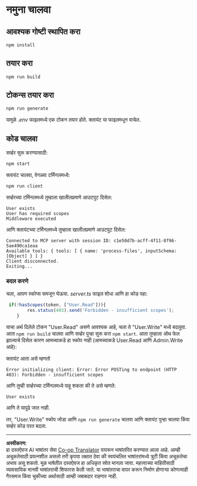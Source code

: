<!--
CO_OP_TRANSLATOR_METADATA:
{
  "original_hash": "3880d89fa60abc699e1a17a82ae514ef",
  "translation_date": "2025-10-07T01:21:44+00:00",
  "source_file": "03-GettingStarted/11-simple-auth/solution/typescript/README.md",
  "language_code": "mr"
}
-->
# नमुना चालवा

## आवश्यक गोष्टी स्थापित करा

```sh
npm install
```

## तयार करा

```sh
npm run build
```

## टोकन्स तयार करा

```sh
npm run generate
```

यामुळे *.env* फाइलमध्ये एक टोकन तयार होते. क्लायंट या फाइलमधून वाचेल.

## कोड चालवा

सर्व्हर सुरू करण्यासाठी:

```sh
npm start
```

क्लायंट चालवा, वेगळ्या टर्मिनलमध्ये:

```sh
npm run client
```

सर्व्हरच्या टर्मिनलमध्ये तुम्हाला खालीलप्रमाणे आउटपुट दिसेल:

```text
User exists
User has required scopes
Middleware executed
```

आणि क्लायंटच्या टर्मिनलमध्ये तुम्हाला खालीलप्रमाणे आउटपुट दिसेल:

```text
Connected to MCP server with session ID: c1e50d7b-acff-4f11-8f96-5ae490ca1eaa
Available tools: { tools: [ { name: 'process-files', inputSchema: [Object] } ] }
Client disconnected.
Exiting...
```

### बदल करणे

चला, आपण स्कोप्स समजून घेऊया. *server.ts* फाइल शोधा आणि हा कोड पहा:

```typescript
 if(!hasScopes(token, ["User.Read"])){
        res.status(403).send('Forbidden - insufficient scopes');
    }
```

याचा अर्थ दिलेले टोकन "User.Read" असणे आवश्यक आहे, चला ते "User.Write" मध्ये बदलूया. आता `npm run build` चालवा आणि सर्व्हर पुन्हा सुरू करा `npm start`. आता तुम्हाला ऑथ फेल झाल्याचे दिसेल कारण आमच्याकडे हा स्कोप नाही (आमच्याकडे User.Read आणि Admin.Write आहे):

क्लायंट आता असे म्हणतो

```text
Error initializing client: Error: Error POSTing to endpoint (HTTP 403): Forbidden - insufficient scopes
```

आणि तुम्ही सर्व्हरच्या टर्मिनलमध्ये पाहू शकता की ते असे म्हणते:

```text
User exists
```

आणि ते यापुढे जात नाही.

तर, "User.Write" स्कोप जोडा आणि `npm run generate` चालवा आणि क्लायंट पुन्हा चालवा किंवा सर्व्हर कोड परत बदला.

---

**अस्वीकरण**:  
हा दस्तऐवज AI भाषांतर सेवा [Co-op Translator](https://github.com/Azure/co-op-translator) वापरून भाषांतरित करण्यात आला आहे. आम्ही अचूकतेसाठी प्रयत्नशील असलो तरी कृपया लक्षात ठेवा की स्वयंचलित भाषांतरांमध्ये त्रुटी किंवा अचूकतेचा अभाव असू शकतो. मूळ भाषेतील दस्तऐवज हा अधिकृत स्रोत मानला जावा. महत्त्वाच्या माहितीसाठी व्यावसायिक मानवी भाषांतराची शिफारस केली जाते. या भाषांतराचा वापर करून निर्माण होणाऱ्या कोणत्याही गैरसमज किंवा चुकीच्या अर्थासाठी आम्ही जबाबदार राहणार नाही.